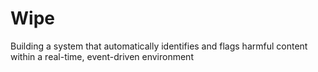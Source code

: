# Wipe
Building a system that automatically identifies and flags harmful content within a real-time, event-driven environment
